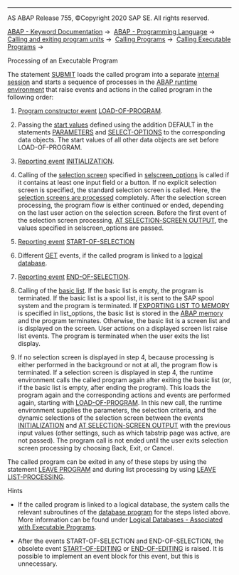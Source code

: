   

* * *

AS ABAP Release 755, ©Copyright 2020 SAP SE. All rights reserved.

[ABAP - Keyword Documentation](javascript:call_link\('abenabap.htm'\)) →  [ABAP - Programming Language](javascript:call_link\('abenabap_reference.htm'\)) →  [Calling and exiting program units](javascript:call_link\('abenabap_execution.htm'\)) →  [Calling Programs](javascript:call_link\('abenabap_program_call.htm'\)) →  [Calling Executable Programs](javascript:call_link\('abenabap_submit_report.htm'\)) → 

Processing of an Executable Program

The statement [SUBMIT](javascript:call_link\('abapsubmit.htm'\)) loads the called program into a separate [internal session](javascript:call_link\('abeninternal_session_glosry.htm'\) "Glossary Entry") and starts a sequence of processes in the [ABAP runtime environment](javascript:call_link\('abenabap_runtime_envir_glosry.htm'\) "Glossary Entry") that raise events and actions in the called program in the following order:

1.  [Program constructor event](javascript:call_link\('abenprogram_construct_event_glosry.htm'\) "Glossary Entry") [LOAD-OF-PROGRAM](javascript:call_link\('abapload-of-program.htm'\)).
    
2.  Passing the [start values](javascript:call_link\('abenstart_value_glosry.htm'\) "Glossary Entry") defined using the addition DEFAULT in the statements [PARAMETERS](javascript:call_link\('abapparameters.htm'\)) and [SELECT-OPTIONS](javascript:call_link\('abapselect-options.htm'\)) to the corresponding data objects. The start values of all other data objects are set before LOAD-OF-PROGRAM.
    
3.  [Reporting event](javascript:call_link\('abenreporting_event_glosry.htm'\) "Glossary Entry") [INITIALIZATION](javascript:call_link\('abapinitialization.htm'\)).
    
4.  Calling of the [selection screen](javascript:call_link\('abenselection_screen_glosry.htm'\) "Glossary Entry") specified in [selscreen\_options](javascript:call_link\('abapsubmit_interface.htm'\)) is called if it contains at least one input field or a button. If no explicit selection screen is specified, the standard selection screen is called. Here, the [selection screens are processed](javascript:call_link\('abenselscreen_processing_glosry.htm'\) "Glossary Entry") completely. After the selection screen processing, the program flow is either continued or ended, depending on the last user action on the selection screen. Before the first event of the selection screen processing, [AT SELECTION-SCREEN OUTPUT](javascript:call_link\('abapat_selection-screen.htm'\)), the values specified in selscreen\_options are passed.
    
5.  [Reporting event](javascript:call_link\('abenreporting_event_glosry.htm'\) "Glossary Entry") [START-OF-SELECTION](javascript:call_link\('abapstart-of-selection.htm'\))
    
6.  Different [GET](javascript:call_link\('abapget-.htm'\)) events, if the called program is linked to a [logical database](javascript:call_link\('abenlogical_data_base_glosry.htm'\) "Glossary Entry").
    
7.  [Reporting event](javascript:call_link\('abenreporting_event_glosry.htm'\) "Glossary Entry") [END-OF-SELECTION](javascript:call_link\('abapend-of-selection.htm'\)).
    
8.  Calling of the [basic list](javascript:call_link\('abenbasic_list_glosry.htm'\) "Glossary Entry").
    If the basic list is empty, the program is terminated.
    If the basic list is a spool list, it is sent to the SAP spool system and the program is terminated.
    If [EXPORTING LIST TO MEMORY](javascript:call_link\('abapsubmit_list_options.htm'\)) is specified in list\_options, the basic list is stored in the [ABAP memory](javascript:call_link\('abenabap_memory_glosry.htm'\) "Glossary Entry") and the program terminates.
    Otherwise, the basic list is a screen list and is displayed on the screen. User actions on a displayed screen list raise list events. The program is terminated when the user exits the list display.
    
9.  If no selection screen is displayed in step 4, because processing is either performed in the background or not at all, the program flow is terminated.
    If a selection screen is displayed in step 4, the runtime environment calls the called program again after exiting the basic list (or, if the basic list is empty, after ending the program). This loads the program again and the corresponding actions and events are performed again, starting with [LOAD-OF-PROGRAM](javascript:call_link\('abapload-of-program.htm'\)). In this new call, the runtime environment supplies the parameters, the selection criteria, and the dynamic selections of the selection screen between the events [INITIALIZATION](javascript:call_link\('abapinitialization.htm'\)) and [AT SELECTION-SCREEN OUTPUT](javascript:call_link\('abapat_selection-screen_events.htm'\)) with the previous input values (other settings, such as which tabstrip page was active, are not passed). The program call is not ended until the user exits selection screen processing by choosing Back, Exit, or Cancel.
    

The called program can be exited in any of these steps by using the statement [LEAVE PROGRAM](javascript:call_link\('abapleave_list-processing.htm'\)) and during list processing by using [LEAVE LIST-PROCESSING](javascript:call_link\('abapleave_program.htm'\)).

Hints

-   If the called program is linked to a logical database, the system calls the relevant subroutines of the [database program](javascript:call_link\('abendatabase_program_glosry.htm'\) "Glossary Entry") for the steps listed above. More information can be found under [Logical Databases - Associated with Executable Programs](javascript:call_link\('abenldb_usage_executable.htm'\)).

-   After the events START-OF-SELECTION and END-OF-SELECTION, the obsolete event [START-OF-EDITING](javascript:call_link\('abapstart-of-editing.htm'\)) or [END-OF-EDITING](javascript:call_link\('abapend-of-editing.htm'\)) is raised. It is possible to implement an event block for this event, but this is unnecessary.